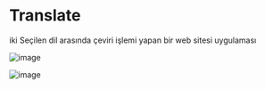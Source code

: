 # Translate
iki Seçilen dil arasında çeviri işlemi yapan bir web sitesi uygulaması

![image](https://github.com/BFM2065/Translate/assets/128481217/944460f7-3071-4bbd-9820-571995a602b3)



![image](https://github.com/BFM2065/Translate/assets/128481217/aaaac04f-4064-4a8c-9b49-ea3af916eacf)


